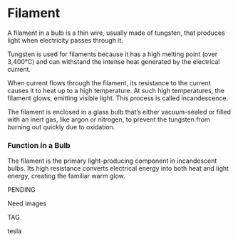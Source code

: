 # Filament

A filament in a bulb is a thin wire, usually made of tungsten, that produces light when electricity passes through it.

Tungsten is used for filaments because it has a high melting point (over 3,400°C) and can withstand the intense heat generated by the electrical current.

When current flows through the filament, its resistance to the current causes it to heat up to a high temperature. At such high temperatures, the filament glows, emitting visible light. This process is called incandescence.

The filament is enclosed in a glass bulb that’s either vacuum-sealed or filled with an inert gas, like argon or nitrogen, to prevent the tungsten from burning out quickly due to oxidation.

### Function in a Bulb

The filament is the primary light-producing component in incandescent bulbs. Its high resistance converts electrical energy into both heat and light energy, creating the familiar warm glow.

PENDING

Need images

TAG

tesla